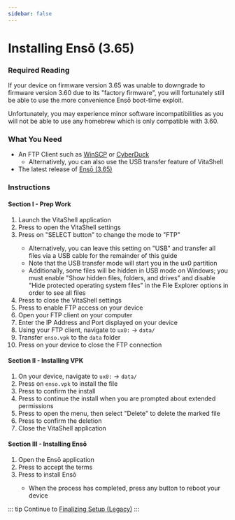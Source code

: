 ```yaml
---
sidebar: false
---
```


# Installing Ensō (3.65)

### Required Reading

If your device on firmware version 3.65 was unable to downgrade to firmware version 3.60 due to its "factory firmware", you will fortunately still be able to use the more convenience Ensō boot-time exploit.

Unfortunately, you may experience minor software incompatibilities as you will not be able to use any homebrew which is only compatible with 3.60.

### What You Need

* An FTP Client such as [WinSCP](https://winscp.net/) or [CyberDuck](https://cyberduck.io/)
    + Alternatively, you can also use the USB transfer feature of VitaShell
* The latest release of [Ensō (3.65)](https://github.com/TheOfficialFloW/enso/releases/latest/)

### Instructions

#### Section I - Prep Work

1. Launch the VitaShell application
1. Press <Btn btn="START" /> to open the VitaShell settings
1. Press <Btn btn="confirm" /> on "SELECT button" to change the mode to "FTP"
    + Alternatively, you can leave this setting on "USB" and transfer all files via a USB cable for the remainder of this guide
    + Note that the USB transfer mode will start you in the ux0 partition
    + Additionally, some files will be hidden in USB mode on Windows; you must enable "Show hidden files, folders, and drives" and disable "Hide protected operating system files" in the File Explorer options in order to see all files
1. Press <Btn btn="cancel" /> to close the VitaShell settings
1. Press <Btn btn="SELECT" /> to enable FTP access on your device
1. Open your FTP client on your computer
1. Enter the IP Address and Port displayed on your device
1. Using your FTP client, navigate to `ux0:` -> `data/`
1. Transfer `enso.vpk` to the `data` folder
1. Press <Btn btn="cancel" /> on your device to close the FTP connection

#### Section II - Installing VPK

1. On your device, navigate to `ux0:` -> `data/`
1. Press <Btn btn="confirm" /> on `enso.vpk` to install the file
1. Press <Btn btn="confirm" /> to confirm the install
1. Press <Btn btn="confirm" /> to continue the install when you are prompted about extended permissions
1. Press <Btn btn="triangle" /> to open the menu, then select "Delete" to delete the marked file
1. Press <Btn btn="confirm" /> to confirm the deletion
1. Close the VitaShell application

#### Section III - Installing Ensō

1. Open the Ensō application
1. Press <Btn btn="circle" /> to accept the terms
1. Press <Btn btn="cross" /> to install Ensō
    + When the process has completed, press any button to reboot your device

::: tip
Continue to [Finalizing Setup (Legacy)](finalizing-setup-(3.60))
:::
